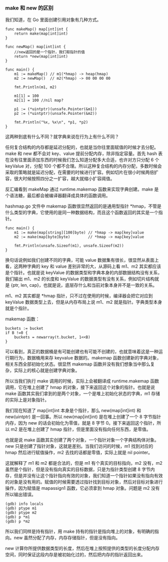 ### make 和 new 的区别

我们知道，在 Go 里面创建引用对象有几种方式。

    
    
    func makeMap() map[int]int {
        return make(map[int]int)
    }
    
    func newMap() map[int]int {
        //new返回的是一个指针，我们取指针的值
        return *new(map[int]int)
    }
    
    func main() {
        m1 := makeMap() // m1(*hmap) -> heap(hmap)
        m2 := newMap()  // m2(*hmap) -> 00 00 00 00
    
        fmt.Println(m1, m2)
    
        m1[1] = 100
        m2[1] = 100 //nil map?
    
        p1 := (*uintptr)(unsafe.Pointer(&m1))
        p2 := (*uintptr)(unsafe.Pointer(&m2))
    
        fmt.Println("%x, %x\n", *p1, *p2)
    }
    

这两种到底有什么不同？就字典来说在行为上有什么不同？

任何复合结构的内存都是延迟分配的，也就是当你往里面赋值的时候才去分配。make 和 new 都不会对 key、value 提前分配内存，除非指定容量。首先
hash 表在没有往里面添加东西的时候我们怎么知道分配多大合适，也许对方只分配 6 个 keyValue 对，分配 100
个都不合理。所以这种复合结构的内存分配，多数时候会采取的策略就是延迟分配，在需要的时候进行扩容。例如切片在很小时候两倍扩容，很大时候按照四分之一扩容，越大就缩小扩容阈值。

反汇编看到 makeMap 通过 runtime.makemap 函数来实现字典创建。make 是个语法糖，最后都会被编译器翻译成具体的函数调用。

hashmap.go 文件中 makemap 函数很显然返回的是通用型指针
*hmap，不管是什么类型的字典，它使用的是同一种数据结构，而且这个函数返回的其实是一个指针。

    
    
    func main() {
        m1 := make(map[string][100]byte) // *hmap -> map[key]value
        m2 := make(map[byte]byte)        // *hmap -> map[key]value
    
        fmt.Println(unsafe.Sizeof(m1), unsafe.Sizeof(m2))
    }
    

换句话说例如我们创建不同的字典，可能 value 数据集有很长，很显然从表面上看，这两种字典的 key 和 value 差别非常的大，从源码上看 m1、m2
其实都应该是个指针。也就是说 keyValue 的数据类型和字典本身的内部数据结构没有关系，我们输出 m1、m2 的长度和 keyValue
的数据类型有没有关系，例如切片结构就是 {ptr, len, cap}，也就是说，底层存什么和当前对象本身并不是一致的关系。

m1、m2 其实都是 *hmap 指针，只不过在使用的时候，编译器会把它对应到 keyValue 数据类型上去，但是从内存布局上说 m1、m2
就是指针。字典类型本身就是个指针。

makemap 函数：

    
    
    buckets := bucket
    if B !=0 {
        buckets = newarray(t.bucket, 1<<B)
    }
    

可以看到，真正的数据桶是有可能创建也有可能不创建的，也就意味着这是一种运行期行为，数据桶用来存 keyvalue 数据的。makemap
函数创建新的字典对象，相关东西全部初始化状态。很显然 makemap 函数并没有我们想象当中那么复杂，实际上的核心就是创建字典对象。

所以当我们执行 make 调用的时候，实际上会被翻译成 runtime.makemap 函数调用，它在堆上创建了 hmap
的对象，接下来返回这个对象的指针。也就是说 make 函数其实我们拿到的是两个对象，一个是堆上初始化状态的字典，m1 存储的实际上是对象指针。

我们现在知道了 map[int]int 本身是个指针，那么 new(map[int]int) 和 new(uintptr) 是一回事。所以
new(map[int]int) 是在堆上创建了一个 8 字节指针内存，因为 new 的话会初始化为零值，就是 8 字节 0。接下来返回这个指针，所以 m2
是在堆上创建了 hmap 指针，但是里面没有指向任何东西，是零值。

也就是说 make 函数其实创建了两个对象，一个指针对象一个字典结构体对象。new 只是创建了指针对象，这就是差别。当我们访问的时候，m1 找到对应的
hmap 然后进行赋值操作，m2 去找的话都是零值，实际上就是 nil pointer。

这就解释了 m1 和 m2 都是合法的，但是 m1 有个真实的目标指向，m2 没有，m2 虽然是个指针，但是没有指向真实的目标数据，只是为指针类型创建 8
字节内存，但是并没有让这个指针指向有效的对象，我们知道一个指针如果没有指向有效的对象是没有用的。赋值的时候需要透过指针找到目标对象，然后对目标对象进行操作，因为赋值是
mapassign1 函数，它必须拿到 hmap 对象。问题是 m2 没有所以输出错误。

    
    
    (gdb) info locals
    (gdb) ptype m1
    (gdb) ptype m2
    (gdb) p *m1
    (gdb) p *m2
    

所以我们同样是持有指针，用 make 持有的指针是指向堆上的对象，有明确的指向。new 虽然分配了内存，内存存储指针，但是没有指向。

new 计算你所提供数据类型的长度，然后在堆上按照提供的类型的长度分配内存空间，同时保证这段内存是被初始化过的，然后把内存的指针返回出来。

